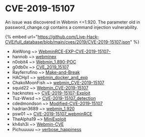 # CVE-2019-15107

An issue was discovered in Webmin <=1.920. The parameter old in password_change.cgi contains a command injection vulnerability.

{% embed url="https://github.com/Live-Hack-CVE/full_database/blob/main/cves/2019/CVE-2019-15107.json" %}


* AleWong ~> [WebminRCE-EXP-CVE-2019-15107-](https://www.alice-snow.ru/2019/database/cve-2019-15107/webminrce-exp-cve-2019-15107--alewong)
* hannob ~> [webminex](https://www.alice-snow.ru/2019/database/cve-2019-15107/webminex-hannob)
* n0obit4 ~> [Webmin_1.890-POC](https://www.alice-snow.ru/2019/database/cve-2019-15107/webmin_1.890-poc-n0obit4)
* g0db0x ~> [CVE_2019_15107](https://www.alice-snow.ru/2019/database/cve-2019-15107/cve_2019_15107-g0db0x)
* Rayferrufino ~> [Make-and-Break](https://www.alice-snow.ru/2019/database/cve-2019-15107/make-and-break-rayferrufino)
* HACHp1 ~> [webmin_docker_and_exp](https://www.alice-snow.ru/2019/database/cve-2019-15107/webmin_docker_and_exp-hachp1)
* ChakoMoonFish ~> [webmin_CVE-2019-15107](https://www.alice-snow.ru/2019/database/cve-2019-15107/webmin_cve-2019-15107-chakomoonfish)
* squid22 ~> [Webmin_CVE-2019-15107](https://www.alice-snow.ru/2019/database/cve-2019-15107/webmin_cve-2019-15107-squid22)
* hacknotes ~> [CVE-2019-15107-Exploit](https://www.alice-snow.ru/2019/database/cve-2019-15107/cve-2019-15107-exploit-hacknotes)
* Tuz-Wwsd ~> [CVE-2019-15107_detection](https://www.alice-snow.ru/2019/database/cve-2019-15107/cve-2019-15107_detection-tuz-wwsd)
* cdedmondson ~> [Modified-CVE-2019-15107](https://www.alice-snow.ru/2019/database/cve-2019-15107/modified-cve-2019-15107-cdedmondson)
* hadrian3689 ~> [webmin_1.920](https://www.alice-snow.ru/2019/database/cve-2019-15107/webmin_1.920-hadrian3689)
* psw01 ~> [CVE-2019-15107_webminRCE](https://www.alice-snow.ru/2019/database/cve-2019-15107/cve-2019-15107_webminrce-psw01)
* TheAlpha19 ~> [MiniExploit](https://www.alice-snow.ru/2019/database/cve-2019-15107/miniexploit-thealpha19)
* kh4sh3i ~> [Webmin-CVE](https://www.alice-snow.ru/2019/database/cve-2019-15107/webmin-cve-kh4sh3i)
* Pichuuuuu ~> [verbose_happiness](https://www.alice-snow.ru/2019/database/cve-2019-15107/verbose_happiness-pichuuuuu)